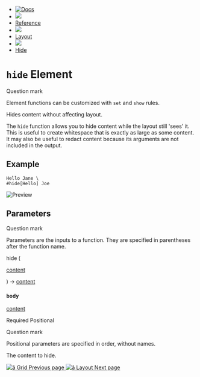   * [ ![Docs](/assets/icons/16-docs-dark.svg) ](/docs)
  * ![](/assets/icons/16-arrow-right.svg)
  * [ Reference ](/docs/reference/)
  * ![](/assets/icons/16-arrow-right.svg)
  * [ Layout ](/docs/reference/layout/)
  * ![](/assets/icons/16-arrow-right.svg)
  * [ Hide ](/docs/reference/layout/hide/)

#  ` hide ` Element

Question mark

Element functions can be customized with ` set ` and  ` show ` rules.

Hides content without affecting layout.

The ` hide ` function allows you to hide content while the layout still 'sees'
it. This is useful to create whitespace that is exactly as large as some
content. It may also be useful to redact content because its arguments are not
included in the output.

##  Example

    
    
    Hello Jane \
    #hide[Hello] Joe
    

![Preview](/assets/docs/w0ioP6Ne87hOMXgpgPJirgAAAAAAAAAA.png)

##  Parameters

Question mark

Parameters are the inputs to a function. They are specified in parentheses
after the function name.

hide  (

[ content ](/docs/reference/foundations/content/)

)  -> [ content ](/docs/reference/foundations/content/)

###  ` body `

[ content ](/docs/reference/foundations/content/)

Required  Positional

Question mark

Positional parameters are specified in order, without names.

The content to hide.

[ ![â](/assets/icons/16-arrow-right.svg) Grid  Previous page
](/docs/reference/layout/grid/) [ ![â](/assets/icons/16-arrow-right.svg)
Layout  Next page  ](/docs/reference/layout/layout/)

